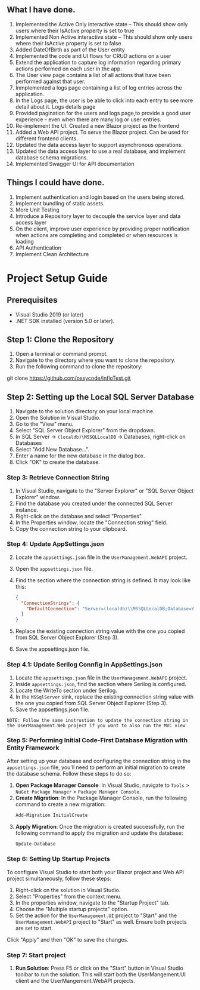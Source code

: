 ## What I have done.
1. Implemented the Active Only interactive state – This should show only users where their IsActive property is set to true
2. Implemented Non Active interactive state – This should show only users where their IsActive property is set to false
3. Added DateOfBirth as part of the User entity
4. Implemented the code and UI flows for CRUD actions on a user
5. Extend the application to capture log information regarding primary actions performed on each user in the app.
6. The User view page contains a list of all actions that have been performed against that user.
7. Inmplemented a logs page containing a list of log entries across the application.
8. In the Logs page, the user is be able to click into each entry to see more detail about it. Logs details page
9. Provided pagination for the users and logs page,to provide a good user experience - even when there are many log or user entries.
10. Re-implement the UI. Created a new Blazor project as the frontend
11. Added a Web API project. To serve the Blazor project. Can be used for different frontend clients.
12. Updated the data access layer to support asynchronous operations.
13. Updated the data access layer to use a real database, and implement database schema migrations.
14. Implemented Swagger UI for API documentation

## Things I could have done.
1. Implement authentication and login based on the users being stored.
2. Implement bundling of static assets.
3. More Unit Testing
3. Introduce a Repository layer to decouple the service layer and data access layer
4. On the client, improve user experience by providing proper notification when actions are completing and completed or when resources is loading
5. API Authentication
6. Implement Clean Architecture

# Project Setup Guide

## Prerequisites
- Visual Studio 2019 (or later) 
- .NET SDK installed (version 5.0 or later).

## Step 1: Clone the Repository
1. Open a terminal or command prompt.
2. Navigate to the directory where you want to clone the repository.
3. Run the following command to clone the repository:

  git clone <https://github.com/ossycode/infloTest.git>

## Step 2: Setting up the Local SQL Server Database
1. Navigate to the solution directory on your local machine.
2. Open the Solution in Visual Studio.
3. Go to the "View" menu.
4. Select "SQL Server Object Explorer" from the dropdown.
5. In SQL Server ->  `(localdb)\MSSQLLocalDB`  -> Databases, right-click on Databases
6. Select "Add New Database...".
7. Enter a name for the new database in the dialog box.
8. Click "OK" to create the database.

### Step 3: Retrieve Connection String
1. In Visual Studio, navigate to the "Server Explorer" or "SQL Server Object Explorer" window.
2. Find the database you created under the connected SQL Server instance.
3. Right-click on the database and select "Properties".
4. In the Properties window, locate the "Connection string" field.
5. Copy the connection string to your clipboard.

### Step 4: Update AppSettings.json
2. Locate the `appsettings.json` file in the `UserManagement.WebAPI` project.
3. Open the `appsettings.json` file.
4. Find the section where the connection string is defined. It may look like this:

   ```json
   {
     "ConnectionStrings": {
       "DefaultConnection": "Server=(localdb)\\MSSQLLocalDB;Database=YourDatabaseName;Trusted_Connection=True;MultipleActiveResultSets=true;"
     }
   }

5. Replace the existing connection string value with the one you copied from SQL Server Object Explorer (Step 3).
6. Save the appsettings.json file.

### Step 4.1: Update Serilog Connfig in AppSettings.json
1. Locate the `appsettings.json` file in the `UserManagement.WebAPI` project.
1. Inside `appsettings.json`, find the section where Serilog is configured.
2. Locate the WriteTo section under Serilog.
3. In the `MSSqlServer` sink, replace the existing connection string value with the one you copied from SQL Server Object Explorer (Step 3).
4. Save the appsettings.json file.

```
NOTE: Follow the same instrustion to update the connection string in the UserManagement.Web project if you want to also run the MVC view
```

### Step 5: Performing Initial Code-First Database Migration with Entity Framework

After setting up your database and configuring the connection string in the `appsettings.json` file, you'll need to perform an initial migration to create the database schema. Follow these steps to do so:

1. **Open Package Manager Console**: In Visual Studio, navigate to `Tools` > `NuGet Package Manager` > `Package Manager Console`.
2. **Create Migration**: In the Package Manager Console, run the following command to create a new migration:
   ```bash
   Add-Migration InitialCreate
3. **Apply Migration**: Once the migration is created successfully, run the following command to apply the migration and update the database:
   ```bash
   Update-Database

### Step 6: Setting Up Startup Projects
To configure Visual Studio to start both your Blazor project and Web API project simultaneously, follow these steps:

1. Right-click on the solution in Visual Studio.
2. Select "Properties" from the context menu.
3. In the properties window, navigate to the "Startup Project" tab.
4. Choose the "Multiple startup projects" option.
5. Set the action for the `UserManagement.UI` project to "Start" and the `UserManagement.WebAPI` project to "Start" as well. Ensure both projects are set to start.

Click "Apply" and then "OK" to save the changes.

### Step 7: Start project
1. **Run Solution**: Press F5 or click on the "Start" button in Visual Studio toolbar to run the solution. This will start both the UserMangement.UI client and the UserMangement.WebAPI projects.
